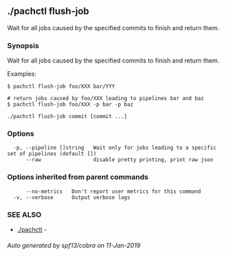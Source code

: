 ## ./pachctl flush-job

Wait for all jobs caused by the specified commits to finish and return them.

### Synopsis


Wait for all jobs caused by the specified commits to finish and return them.

Examples:

```sh# return jobs caused by foo/XXX and bar/YYY
$ pachctl flush-job foo/XXX bar/YYY

# return jobs caused by foo/XXX leading to pipelines bar and baz
$ pachctl flush-job foo/XXX -p bar -p baz
```

```
./pachctl flush-job commit [commit ...]
```

### Options

```
  -p, --pipeline []string   Wait only for jobs leading to a specific set of pipelines (default [])
      --raw                 disable pretty printing, print raw json
```

### Options inherited from parent commands

```
      --no-metrics   Don't report user metrics for this command
  -v, --verbose      Output verbose logs
```

### SEE ALSO
* [./pachctl](./pachctl.html)	 - 

###### Auto generated by spf13/cobra on 11-Jan-2019
